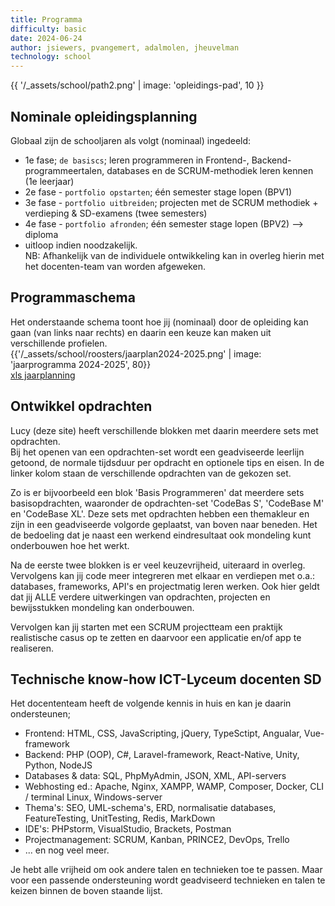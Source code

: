 ```yaml
---
title: Programma
difficulty: basic
date: 2024-06-24
author: jsiewers, pvangemert, adalmolen, jheuvelman
technology: school
---
```


{{ '/_assets/school/path2.png'  | image: 'opleidings-pad', 10 }}

## Nominale opleidingsplanning
Globaal zijn de schooljaren als volgt (nominaal) ingedeeld:
* 1e fase; `de basiscs`; leren programmeren in Frontend-, Backend-programmeertalen, databases en de SCRUM-methodiek leren kennen (1e leerjaar)
* 2e fase - `portfolio opstarten`; één semester stage lopen (BPV1) 
* 3e fase - `portfolio uitbreiden`; projecten met de SCRUM methodiek + verdieping & SD-examens (twee semesters)
* 4e fase - `portfolio afronden`; één semester stage lopen (BPV2) --> diploma
* uitloop indien noodzakelijk.<br>
  NB: Afhankelijk van de individuele ontwikkeling kan in overleg hierin met het docenten-team van worden afgeweken.


## Programmaschema
Het onderstaande schema toont hoe jij (nominaal) door de opleiding kan gaan (van links naar rechts) en
daarin een keuze kan maken uit verschillende profielen.
<br>
{{'/_assets/school/roosters/jaarplan2024-2025.png' | image: 'jaarprogramma 2024-2025', 80}}<br>
<a href="/_assets/school/roosters/Onderwijsjaarplanning-Deltion-2024-2025-incl.-periodes-versie-1.1.xlsx">xls jaarplanning</a>

## Ontwikkel opdrachten
Lucy (deze site) heeft verschillende blokken met daarin meerdere sets met opdrachten.<br>
Bij het openen van een opdrachten-set wordt een geadviseerde leerlijn getoond, de normale tijdsduur per opdracht
en optionele tips en eisen. In de linker kolom staan de verschillende opdrachten van de gekozen set. 

Zo is er bijvoorbeeld een blok 'Basis Programmeren' dat meerdere sets basisopdrachten,
waaronder de opdrachten-set 'CodeBas S', 'CodeBase M' en 'CodeBase XL'.
Deze sets met opdrachten hebben een themakleur en zijn in een geadviseerde volgorde geplaatst, van boven naar beneden.
Het de bedoeling dat je naast een werkend eindresultaat ook mondeling kunt onderbouwen hoe het werkt.

Na de eerste twee blokken is er veel keuzevrijheid, uiteraard in overleg.
Vervolgens kan jij code meer integreren met elkaar en verdiepen met o.a.: databases, frameworks, API's en projectmatig leren werken.
Ook hier geldt dat jij ALLE verdere uitwerkingen van opdrachten, projecten en bewijsstukken mondeling kan onderbouwen.

Vervolgen kan jij starten met een SCRUM projectteam een praktijk realistische casus op te zetten en daarvoor een applicatie en/of app te realiseren.  


## Technische know-how ICT-Lyceum docenten SD
Het docententeam heeft de volgende kennis in huis en kan je daarin ondersteunen;
* Frontend: HTML, CSS, JavaScripting, jQuery, TypeSctipt, Angualar, Vue-framework
* Backend: PHP (OOP), C#, Laravel-framework, React-Native, Unity, Python, NodeJS
* Databases & data: SQL, PhpMyAdmin, JSON, XML, API-servers
* Webhosting ed.: Apache, Nginx, XAMPP, WAMP, Composer, Docker, CLI / terminal Linux, Windows-server
* Thema's: SEO, UML-schema's, ERD, normalisatie databases, FeatureTesting, UnitTesting, Redis, MarkDown
* IDE's: PHPstorm, VisualStudio, Brackets, Postman 
* Projectmanagement: SCRUM, Kanban, PRINCE2, DevOps, Trello
* ... en nog veel meer.

Je hebt alle vrijheid om ook andere talen en technieken toe te passen.
Maar voor een passende ondersteuning wordt geadviseerd technieken en talen te keizen binnen de boven staande lijst.


